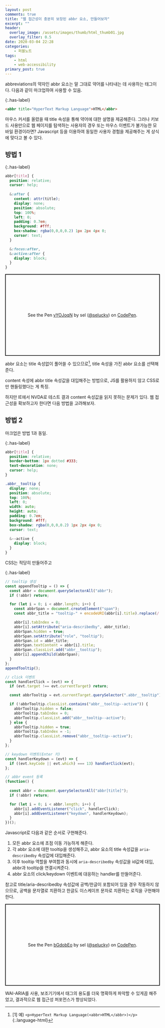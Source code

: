 ```yaml
---
layout: post
comments: true
title: "웹 접근성이 충분히 보장된 abbr 요소, 만들어보자"
excerpt: ""
header:
  overlay_image: /assets/images/thumb/html_thumb01.jpg
  overlay_filter: 0.5
date: 2020-03-04 22:28
categories:
    - 퍼블노트
tags:
    - html
    - web-accessibility
primary_post: true
---
```

abbreviations의 약자인 abbr 요소는 말 그대로 약어를 나타내는 데 사용하는 태그이다. 다음과 같이 마크업하여 사용할 수 있음.

{:.has-label}
```html
<abbr title="HyperText Markup Language">HTML</abbr>
```

마우스 커서를 올렸을 때 title 속성을 통해 약어에 대한 설명을 제공해준다. 그러나 키보드 사용만으로 웹 페이지를 탐색하는 사용자의 경우 또는 마우스 이벤트가 불가능한 모바일 환경이라면?  Javascript 등을 이용하여 동일한 사용자 경험을 제공해주는 게 상식에 맞다고 볼 수 있다.

## 방법 1

{:.has-label}
```scss
abbr[title] {
  position: relative;
  cursor: help;
  
  &:after {
    content: attr(title);
    display: none;
    position: absolute;
    top: 100%;
    left: 0;
    padding: 0.7em;
    background: #fff;
    box-shadow: rgba(0,0,0,0.2) 1px 2px 4px 0;
    cursor: text;
  }

  &:focus:after,
  &:active:after {
    display: block;
  }
}
```

<p class="codepen" data-height="265" data-theme-id="default" data-default-tab="css,result" data-user="selucky" data-slug-hash="vYOJoqN" style="height: 265px; box-sizing: border-box; display: flex; align-items: center; justify-content: center; border: 2px solid; margin: 1em 0; padding: 1em;" data-pen-title="vYOJoqN">
  <span>See the Pen <a href="https://codepen.io/selucky/pen/vYOJoqN">
  vYOJoqN</a> by sel (<a href="https://codepen.io/selucky">@selucky</a>)
  on <a href="https://codepen.io">CodePen</a>.</span>
</p>
<script async src="https://static.codepen.io/assets/embed/ei.js"></script>

abbr 요소는 title 속성없이 풀어쓸 수 있으므로[^1], title 속성을 가진 abbr 요소를 선택해준다.

content 속성에 abbr title 속성값을 대입해주는 방법으로, JS를 활용하지 않고 CSS로만 핸들링했다는 게 특징.

하지만 IE에서 NVDA로 테스트 결과 content 속성값을 읽지 못하는 문제가 있다. 웹 접근성을 확보하고자 한다면 다음 방법을 고려해보자.

## 방법 2

마크업은 방법 1과 동일.

{:.has-label}
```scss
abbr[title] {
  position: relative;
  border-bottom: 1px dotted #333;
  text-decoration: none;
  cursor: help;
}

.abbr__tooltip {
  display: none;
  position: absolute;
  top: 100%;
  left: 0;
  width: auto;
  height: auto;
  padding: 0.7em;
  background: #fff;
  box-shadow: rgba(0,0,0,0.2) 1px 2px 4px 0;
  cursor: text;
  
  &--active {
    display: block;
  }
}
```
CSS는 적당히 만들어주고

{:.has-label}
```javascript
// tooltip 생성
const appendTooltip = () => {
  const abbr = document.querySelectorAll("abbr");
  if (!abbr) return;

  for (let i = 0; i < abbr.length; i++) {
    const abbrSpan = document.createElement("span");
    const abbr_title = "tooltip-" + encodeURI(abbr[i].title).replace(/  |%/g, "1");

    abbr[i].tabIndex = 0;
    abbr[i].setAttribute("aria-describedby", abbr_title);
    abbrSpan.hidden = true;
    abbrSpan.setAttribute("role", "tooltip");
    abbrSpan.id = abbr_title;
    abbrSpan.textContent = abbr[i].title;
    abbrSpan.classList.add("abbr__tooltip");
    abbr[i].appendChild(abbrSpan);
  }
};
appendTooltip();

// click 이벤트
const handlerClick = (evt) => {
  if (evt.target !== evt.currentTarget) return;

  const abbrTooltip = evt.currentTarget.querySelector(".abbr__tooltip");

  if (!abbrTooltip.classList.contains("abbr__tooltip--active")) {
    abbrTooltip.hidden = false;
    abbrTooltip.tabIndex = 0;
    abbrTooltip.classList.add("abbr__tooltip--active");
  } else {
    abbrTooltip.hidden = true;
    abbrTooltip.tabIndex = -1;
    abbrTooltip.classList.remove("abbr__tooltip--active");
  }
};

// keydown 이벤트(Enter 키)
const handlerKeydown = (evt) => {
  if ((evt.keyCode || evt.which) === 13) handlerClick(evt);
};

// abbr event 등록
(function() {
    
  const abbr = document.querySelectorAll("abbr[title]");
  if (!abbr) return;

  for (let i = 0; i < abbr.length; i++) {
    abbr[i].addEventListener("click", handlerClick);
    abbr[i].addEventListener("keydown", handlerKeydown);
  }
})();
```
Javascript로 다음과 같은 순서로 구현해준다.

1. 모든 abbr 요소에 초점 이동 가능하게 해준다.
2. 각 abbr 요소에 대한 tooltip을 생성해주고, abbr 요소의 title 속성값을 <code>aria-describedby</code> 속성값에 대입해준다.
3. 이후 tooltip 역할을 부여함과 동시에 <code>aria-describedby</code> 속성값을 id값에 대입, abbr과 tooltip을 연결시켜준다.
4. abbr 요소의 click/keydown 이벤트에 대응하는 handler를 만들어준다.

참고로 title/aria-describedby 속성값에 공백/한글이 포함되어 있을 경우 작동하지 않으므로, 공백을 문자열로 치환하고 한글도 이스케이프 문자로 치환하는 로직을 구현해야 한다.

<p class="codepen" data-height="265" data-theme-id="default" data-default-tab="js,result" data-user="selucky" data-slug-hash="bGdobEo" style="height: 265px; box-sizing: border-box; display: flex; align-items: center; justify-content: center; border: 2px solid; margin: 1em 0; padding: 1em;" data-pen-title="bGdobEo">
  <span>See the Pen <a href="https://codepen.io/selucky/pen/bGdobEo">
  bGdobEo</a> by sel (<a href="https://codepen.io/selucky">@selucky</a>)
  on <a href="https://codepen.io">CodePen</a>.</span>
</p>
<script async src="https://static.codepen.io/assets/embed/ei.js"></script>

WAI-ARIA를 사용, 보조기기에서 태그의 용도를 더욱 명확하게 파악할 수 있게끔 해주었고, 결과적으로 웹 접근성 퍼포먼스가 향상되었다.

[^1]: [1] 예) ```<p>HyperText Markup Language(<abbr>HTML</abbr>)</p>```{:.language-html}